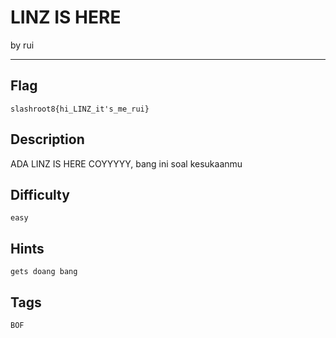 # LINZ IS HERE

by rui

---

## Flag

```
slashroot8{hi_LINZ_it's_me_rui}
```

## Description
ADA LINZ IS HERE COYYYYY, bang ini soal kesukaanmu

## Difficulty
`easy`

## Hints
`gets doang bang`

## Tags
`BOF`
